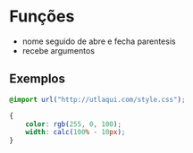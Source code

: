# Funções

* nome seguido de abre e fecha parentesis
* recebe argumentos

## Exemplos

```css
@import url("http://utlaqui.com/style.css");

{
    color: rgb(255, 0, 100);
    width: calc(100% - 10px);
}

```